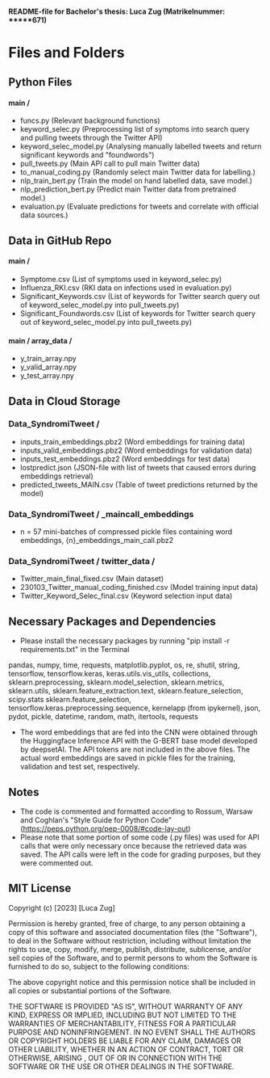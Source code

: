#### README-file for Bachelor's thesis: Luca Zug (Matrikelnummer: *****671)

# Files and Folders

## Python Files

#### main /
  - funcs.py (Relevant background functions)
  - keyword_selec.py (Preprocessing list of symptoms into search query and pulling tweets through the Twitter API)
  - keyword_selec_model.py (Analysing manually labelled tweets and return significant keywords and "foundwords")
  - pull_tweets.py (Main API call to pull main Twitter data)
  - to_manual_coding.py (Randomly select main Twitter data for labelling.)
  - nlp_train_bert.py (Train the model on hand labelled data, save model.)
  - nlp_prediction_bert.py (Predict main Twitter data from pretrained model.)
  - evaluation.py (Evaluate predictions for tweets and correlate with official data sources.)

## Data in GitHub Repo

#### main /
  - Symptome.csv (List of symptoms used in keyword_selec.py)
  - Influenza_RKI.csv (RKI data on infections used in evaluation.py)
  - Significant_Keywords.csv (List of keywords for Twitter search query out of keyword_selec_model.py into pull_tweets.py)
  - Significant_Foundwords.csv (List of keywords for Twitter search query out of keyword_selec_model.py into pull_tweets.py)

#### main / array_data /
- y_train_array.npy
- y_valid_array.npy
- y_test_array.npy

## Data in Cloud Storage

### Data_SyndromiTweet /
 - inputs_train_embeddings.pbz2 (Word embeddings for training data)
 - inputs_valid_embeddings.pbz2 (Word embeddings for validation data)
 - inputs_test_embeddings.pbz2   (Word embeddings for test data)
 - lostpredict.json (JSON-file with list of tweets that caused errors during embeddings retrieval)
 - predicted_tweets_MAIN.csv (Table of tweet predictions returned by the model)

### Data_SyndromiTweet / _maincall_embeddings
- n = 57 mini-batches of compressed pickle files containing word embeddings, {n}_embeddings_main_call.pbz2

### Data_SyndromiTweet / twitter_data /
- Twitter_main_final_fixed.csv (Main dataset)
- 230103_Twitter_manual_coding_finished.csv (Model training input data)
- Twitter_Keyword_Selec_final.csv (Keyword selection input data)

## Necessary Packages and Dependencies

* Please install the necessary packages by running
  "pip install -r requirements.txt" in the Terminal

pandas, numpy, time, requests, matplotlib.pyplot, os, re, shutil, string,
tensorflow, tensorflow.keras, keras.utils.vis_utils, collections,
sklearn.preprocessing, sklearn.model_selection, sklearn.metrics, sklearn.utils,
sklearn.feature_extraction.text, sklearn.feature_selection, scipy.stats
sklearn.feature_selection, tensorflow.keras.preprocessing.sequence,
kernelapp (from ipykernel), json, pydot, pickle, datetime, random, math, itertools,
requests

* The word embeddings that are fed into the CNN were obtained through the
  Huggingface Inference API with the G-BERT base model developed by deepsetAI.
  The API tokens are not included in the above files. The actual word embeddings
  are saved in pickle files for the training, validation and test set, respectively.

## Notes

- The code is commented and formatted according to Rossum, Warsaw and Coghlan's "Style Guide for Python Code" (https://peps.python.org/pep-0008/#code-lay-out)
- Please note that some portion of some code (.py files) was used for API calls
  that were only necessary once because the retrieved data was saved. The API
  calls were left in the code for grading purposes, but they were commented out.

## MIT License

Copyright (c) [2023] [Luca Zug]

Permission is hereby granted, free of charge, to any person obtaining a copy
of this software and associated documentation files (the "Software"), to deal
in the Software without restriction, including without limitation the rights
to use, copy, modify, merge, publish, distribute, sublicense, and/or sell
copies of the Software, and to permit persons to whom the Software is
furnished to do so, subject to the following conditions:

The above copyright notice and this permission notice shall be included in all
copies or substantial portions of the Software.

THE SOFTWARE IS PROVIDED "AS IS", WITHOUT WARRANTY OF ANY KIND, EXPRESS OR
IMPLIED, INCLUDING BUT NOT LIMITED TO THE WARRANTIES OF MERCHANTABILITY,
FITNESS FOR A PARTICULAR PURPOSE AND NONINFRINGEMENT. IN NO EVENT SHALL THE
AUTHORS OR COPYRIGHT HOLDERS BE LIABLE FOR ANY CLAIM, DAMAGES OR OTHER
LIABILITY, WHETHER IN AN ACTION OF CONTRACT, TORT OR OTHERWISE, ARISING ,
OUT OF OR IN CONNECTION WITH THE SOFTWARE OR THE USE OR OTHER DEALINGS IN THE
SOFTWARE.